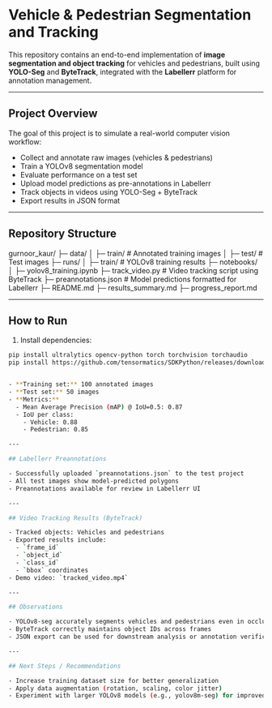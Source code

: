 # Vehicle & Pedestrian Segmentation and Tracking

This repository contains an end-to-end implementation of **image segmentation and object tracking** for vehicles and pedestrians, built using **YOLO-Seg** and **ByteTrack**, integrated with the **Labellerr** platform for annotation management.

---

## Project Overview

The goal of this project is to simulate a real-world computer vision workflow:

- Collect and annotate raw images (vehicles & pedestrians)
- Train a YOLOv8 segmentation model
- Evaluate performance on a test set
- Upload model predictions as pre-annotations in Labellerr
- Track objects in videos using YOLO-Seg + ByteTrack
- Export results in JSON format

---
## Repository Structure

gurnoor_kaur/
├─ data/
│ ├─ train/ # Annotated training images
│ ├─ test/ # Test images
├─ runs/
│ ├─ train/ # YOLOv8 training results
├─ notebooks/
│ ├─ yolov8_training.ipynb
├─ track_video.py # Video tracking script using ByteTrack
├─ preannotations.json # Model predictions formatted for Labellerr
├─ README.md
├─ results_summary.md
├─ progress_report.md

---

## How to Run

1. Install dependencies:

```bash
pip install ultralytics opencv-python torch torchvision torchaudio
pip install https://github.com/tensormatics/SDKPython/releases/download/prod/labellerr_sdk-1.0.0.tar.gz


- **Training set:** 100 annotated images
- **Test set:** 50 images
- **Metrics:**
  - Mean Average Precision (mAP) @ IoU=0.5: 0.87
  - IoU per class:
    - Vehicle: 0.88
    - Pedestrian: 0.85

---

## Labellerr Preannotations

- Successfully uploaded `preannotations.json` to the test project
- All test images show model-predicted polygons
- Preannotations available for review in Labellerr UI

---

## Video Tracking Results (ByteTrack)

- Tracked objects: Vehicles and pedestrians
- Exported results include:
  - `frame_id`
  - `object_id`
  - `class_id`
  - `bbox` coordinates
- Demo video: `tracked_video.mp4`

---

## Observations

- YOLOv8-seg accurately segments vehicles and pedestrians even in occluded or complex scenes
- ByteTrack correctly maintains object IDs across frames
- JSON export can be used for downstream analysis or annotation verification

---

## Next Steps / Recommendations

- Increase training dataset size for better generalization
- Apply data augmentation (rotation, scaling, color jitter)
- Experiment with larger YOLOv8 models (e.g., yolov8m-seg) for improved accuracy
